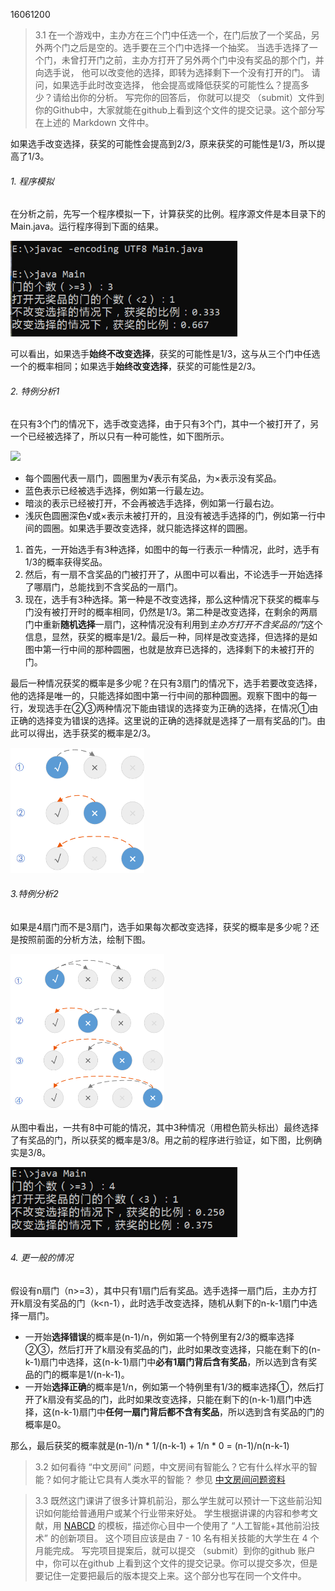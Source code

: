 16061200

> 3.1 在一个游戏中，主办方在三个门中任选一个，在门后放了一个奖品，另外两个门之后是空的。选手要在三个门中选择一个抽奖。 当选手选择了一个门，未曾打开门之前，主办方打开了另外两个门中没有奖品的那个门，并向选手说， 他可以改变他的选择，即转为选择剩下一个没有打开的门。 请问，如果选手此时改变选择， 他会提高或降低获奖的可能性么？提高多少？请给出你的分析。 写完你的回答后， 你就可以提交 （submit）文件到你的Github中，大家就能在github上看到这个文件的提交记录。这个部分写在上述的 Markdown 文件中。

如果选手改变选择，获奖的可能性会提高到2/3，原来获奖的可能性是1/3，所以提高了1/3。

###### 1. 程序模拟

在分析之前，先写一个程序模拟一下，计算获奖的比例。程序源文件是本目录下的Main.java。运行程序得到下面的结果。

<img src="img/31.jpg"  width="363px">

可以看出，如果选手**始终不改变选择**，获奖的可能性是1/3，这与从三个门中任选一个的概率相同；如果选手**始终改变选择**，获奖的可能性是2/3。

###### 2. 特例分析1

在只有3个门的情况下，选手改变选择，由于只有3个门，其中一个被打开了，另一个已经被选择了，所以只有一种可能性，如下图所示。

<img src="img/3选1.png" height="200px">

- 每个圆圈代表一扇门，圆圈里为√表示有奖品，为×表示没有奖品。
- 蓝色表示已经被选手选择，例如第一行最左边。
- 暗淡的表示已经被打开，不会再被选手选择，例如第一行最右边。
- 浅灰色圆圈深色√或×表示未被打开的，且没有被选手选择的门，例如第一行中间的圆圈。如果选手要改变选择，就只能选择这样的圆圈。

1. 首先，一开始选手有3种选择，如图中的每一行表示一种情况，此时，选手有1/3的概率获得奖品。
2. 然后，有一扇不含奖品的门被打开了，从图中可以看出，不论选手一开始选择了哪扇门，总能找到不含奖品的一扇门。
3. 现在，选手有3种选择。第一种是不改变选择，那么这种情况下获奖的概率与门没有被打开时的概率相同，仍然是1/3。第二种是改变选择，在剩余的两扇门中重新**随机选择**一扇门，这种情况没有利用到*主办方打开不含奖品的门*这个信息，显然，获奖的概率是1/2。最后一种，同样是改变选择，但选择的是如图中第一行中间的那种圆圈，也就是放弃已选择的，选择剩下的未被打开的门。

最后一种情况获奖的概率是多少呢？在只有3扇门的情况下，选手若要改变选择，他的选择是唯一的，只能选择如图中第一行中间的那种圆圈。观察下图中的每一行，发现选手在②③两种情况下能由错误的选择变为正确的选择，在情况①由正确的选择变为错误的选择。这里说的正确的选择就是选择了一扇有奖品的门。由此可以得出，选手获奖的概率是2/3。

<img src="img/3选1改变选择.png" height="200px">

###### 3.特例分析2

如果是4扇门而不是3扇门，选手如果每次都改变选择，获奖的概率是多少呢？还是按照前面的分析方法，绘制下图。

<img src="img/4选1改变选择.png" height="250px">

从图中看出，一共有8中可能的情况，其中3种情况（用橙色箭头标出）最终选择了有奖品的门，所以获奖的概率是3/8。用之前的程序进行验证，如下图，比例确实是3/8。

<img src="img/41.jpg" width="363px">

###### 4. 更一般的情况

假设有n扇门（n>=3），其中只有1扇门后有奖品。选手选择一扇门后，主办方打开k扇没有奖品的门（k<n-1），此时选手改变选择，随机从剩下的n-k-1扇门中选择一扇门。

- 一开始**选择错误**的概率是(n-1)/n，例如第一个特例里有2/3的概率选择②③，然后打开了k扇没有奖品的门，此时如果改变选择，只能在剩下的(n-k-1)扇门中选择，这(n-k-1)扇门中**必有1扇门背后含有奖品**，所以选到含有奖品的门的概率是1/(n-k-1)。
- 一开始**选择正确**的概率是1/n，例如第一个特例里有1/3的概率选择①，然后打开了k扇没有奖品的门，此时如果改变选择，只能在剩下的(n-k-1)扇门中选择，这(n-k-1)扇门中**任何一扇门背后都不含有奖品**，所以选到含有奖品的门的概率是0。

那么，最后获奖的概率就是(n-1)/n * 1/(n-k-1) + 1/n * 0 = (n-1)/n(n-k-1)



> 3.2 如何看待 “中文房间” 问题，中文房间有智能么？它有什么样水平的智能？如何才能让它具有人类水平的智能？ 参见 [中文房间问题资料](https://www.bing.com/search?setmkt=zh-CN&q=%E4%B8%AD%E6%96%87%E6%88%BF%E9%97%B4+%E9%97%AE%E9%A2%98)

> 3.3 既然这门课讲了很多计算机前沿，那么学生就可以预计一下这些前沿知识如何能给普通用户或某个行业带来好处。 学生根据讲课的内容和参考文献，用 [NABCD](https://www.cnblogs.com/xinz/archive/2010/12/01/1893323.html) 的模板，描述你心目中一个使用了 “人工智能+其他前沿技术” 的创新项目。 这个项目应该是由 7 - 10 名有相关技能的大学生在 4 个月能完成。 写完项目提案后，就可以提交 （submit）到你的github 账户中，你可以在github 上看到这个文件的提交记录。你可以提交多次，但是要记住一定要把最后的版本提交上来。这个部分也写在同一个文件中。